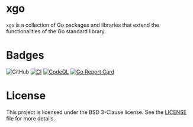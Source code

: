 # xgo

`xgo` is a collection of Go packages and libraries that extend the functionalities of the Go standard library.

# Badges
![GitHub](https://img.shields.io/github/license/jlourenc/xgo) [![CI](https://github.com/jlourenc/xgo/actions/workflows/ci.yml/badge.svg?branch=main)](https://github.com/jlourenc/xgo/actions/workflows/ci.yml) [![CodeQL](https://github.com/jlourenc/xgo/actions/workflows/codeql.yml/badge.svg?branch=main)](https://github.com/jlourenc/xgo/actions/workflows/codeql.yml) [![Go Report Card](https://goreportcard.com/badge/github.com/jlourenc/xgo)](https://goreportcard.com/report/github.com/jlourenc/xgo)

# License
This project is licensed under the BSD 3-Clause license. See the [LICENSE](/LICENSE) file for more details.